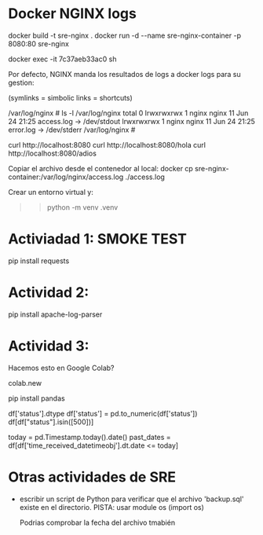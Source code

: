 # Docker NGINX logs

docker build -t sre-nginx .
docker run -d --name sre-nginx-container -p 8080:80 sre-nginx

docker exec -it 7c37aeb33ac0 sh

Por defecto, NGINX manda los resultados de logs a docker logs para su gestion:

(symlinks = simbolic links = shortcuts)

/var/log/nginx # ls -l /var/log/nginx
total 0
lrwxrwxrwx    1 nginx    nginx           11 Jun 24 21:25 access.log -> /dev/stdout
lrwxrwxrwx    1 nginx    nginx           11 Jun 24 21:25 error.log -> /dev/stderr
/var/log/nginx # 


curl http://localhost:8080
curl http://localhost:8080/hola
curl http://localhost:8080/adios

Copiar el archivo desde el contenedor al local:
docker cp sre-nginx-container:/var/log/nginx/access.log ./access.log



Crear un entorno virtual y:

>> python -m venv .venv


# Activiadad 1: SMOKE TEST

pip install requests

# Actividad 2:

pip install apache-log-parser



# Actividad 3:
Hacemos esto en Google Colab?

colab.new

pip install pandas



df['status'].dtype
df['status'] = pd.to_numeric(df['status'])
df[df["status"].isin([500])]


today = pd.Timestamp.today().date()
past_dates = df[df['time_received_datetimeobj'].dt.date <= today]



# Otras actividades de SRE
- escribir un script de Python para verificar que el archivo 'backup.sql' existe en el directorio.
    PISTA: usar module os (import os) 
    
    Podrias comprobar la fecha del archivo tmabién